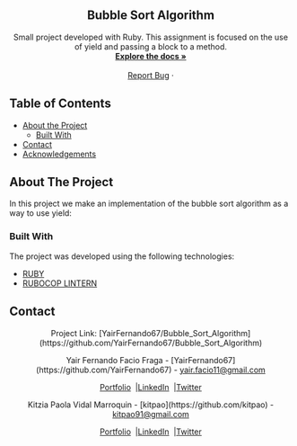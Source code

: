 
<!-- PROJECT LOGO -->
<br />
<p align="center">
  <h2 align="center"> Bubble Sort Algorithm </h2>
  <p align="center">
    Small project developed with Ruby. This assignment is focused on the use of yield and passing a block to a method.
    <br />
    <a href="https://github.com/YairFernando67/Bubble_Sort_Algorithm"><strong>Explore the docs »</strong></a>
    <br />
    <br />
    <a href="https://github.com/YairFernando67/Bubble_Sort_Algorithm/issues">Report Bug</a>
    ·
  </p>
</p>
<!-- TABLE OF CONTENTS -->

## Table of Contents
- [About the Project](#about-the-project)
  - [Built With](#built-with)
- [Contact](#contact)
- [Acknowledgements](#acknowledgements)
<!-- ABOUT THE PROJECT -->

## About The Project
In this project we make an implementation of the bubble sort algorithm as a way to use yield:

### Built With
The project was developed using the following technologies:
- [RUBY](https://www.ruby-lang.org/es/)
- [RUBOCOP LINTERN](https://github.com/microverseinc/linters-config/tree/master/ruby)
<!-- CONTACT -->
## Contact
<p align="center">
Project Link: [YairFernando67/Bubble_Sort_Algorithm](https://github.com/YairFernando67/Bubble_Sort_Algorithm)

</p>
<p align="center">
  Yair Fernando Facio Fraga - [YairFernando67](https://github.com/YairFernando67) - <a target="_blank"      href="https://mail.google.com/mail/?view=cm&fs=1&tf=1&to=yair.facio11@gmail.com" class="tooltip"  title="Email me">
    yair.facio11@gmail.com
  </a>
</p>
<p align="center" style="display: flex; justify-content: center; align-items: center;">
    <a target="_blank" href="https://yairfernando67.github.io/Portfolio/">
        Portfolio
    </a> &nbsp; |
    <a target="_blank" href="https://www.linkedin.com/in/softwaredeveloperyairfacio/">
      LinkedIn
    </a> &nbsp; |
    <a target="_blank" href="https://twitter.com/YairFernando18">
      Twitter
    </a>
</p>
<p align="center">
  Kitzia Paola Vidal Marroquin - [kitpao](https://github.com/kitpao) - <a target="_blank"      href="https://mail.google.com/mail/?view=cm&fs=1&tf=1&to=kitpao91@gmail.com" class="tooltip"  title="Email me">
    kitpao91@gmail.com
  </a>
</p>
<p align="center" style="display: flex; justify-content: center; align-items: center;">
    <a target="_blank" href="https://github.com/kitpao/Personal_Projects">
        Portfolio
    </a> &nbsp; |
    <a target="_blank" href="https://www.linkedin.com/in/kitzia-paola-vidal/">
      LinkedIn
    </a> &nbsp; |
    <a target="_blank" href="https://twitter.com/Kitpao1">
      Twitter
    </a>
</p>
<!-- ACKNOWLEDGEMENTS -->
